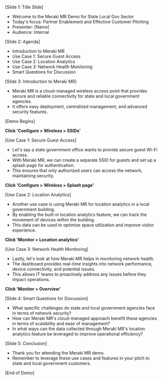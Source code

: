 [Slide 1: Title Slide]
- Welcome to the Meraki MR Demo for State Local Gov Sector
- Today's focus: Partner Enablement and Effective Customer Pitching
- Presenter: [Name]
- Audience: Internal

[Slide 2: Agenda]
- Introduction to Meraki MR
- Use Case 1: Secure Guest Access
- Use Case 2: Location Analytics
- Use Case 3: Network Health Monitoring
- Smart Questions for Discussion

[Slide 3: Introduction to Meraki MR]
- Meraki MR is a cloud-managed wireless access point that provides secure and reliable connectivity for state and local government agencies.
- It offers easy deployment, centralized management, and advanced security features.

[Demo Begins]

**Click 'Configure > Wireless > SSIDs'**

[Use Case 1: Secure Guest Access]
- Let's say a state government office wants to provide secure guest Wi-Fi access.
- With Meraki MR, we can create a separate SSID for guests and set up a splash page for authentication.
- This ensures that only authorized users can access the network, maintaining security.

**Click 'Configure > Wireless > Splash page'**

[Use Case 2: Location Analytics]
- Another use case is using Meraki MR for location analytics in a local government building.
- By enabling the built-in location analytics feature, we can track the movement of devices within the building.
- This data can be used to optimize space utilization and improve visitor experience.

**Click 'Monitor > Location analytics'**

[Use Case 3: Network Health Monitoring]
- Lastly, let's look at how Meraki MR helps in monitoring network health.
- The dashboard provides real-time insights into network performance, device connectivity, and potential issues.
- This allows IT teams to proactively address any issues before they impact operations.

**Click 'Monitor > Overview'**

[Slide 4: Smart Questions for Discussion]
- What specific challenges do state and local government agencies face in terms of network security?
- How can Meraki MR's cloud-managed approach benefit these agencies in terms of scalability and ease of management?
- In what ways can the data collected through Meraki MR's location analytics feature be leveraged to improve operational efficiency?

[Slide 5: Conclusion]
- Thank you for attending the Meraki MR demo.
- Remember to leverage these use cases and features in your pitch to state and local government customers.

[End of Demo]